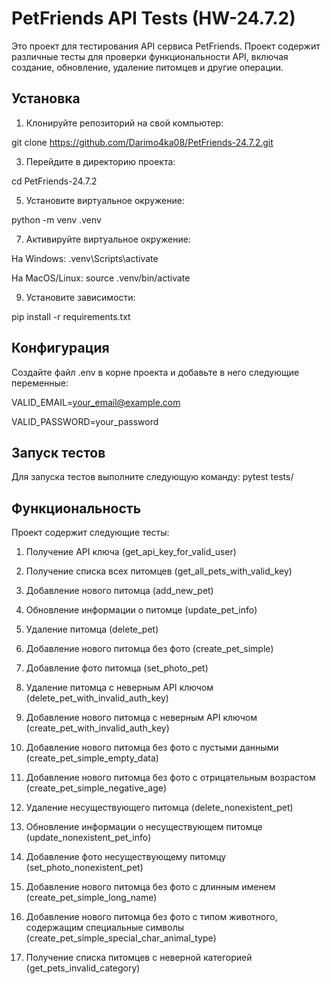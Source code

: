 # PetFriends API Tests (HW-24.7.2)

Это проект для тестирования API сервиса PetFriends. Проект содержит различные тесты для проверки функциональности API, включая создание, обновление, удаление питомцев и другие операции.

## Установка

1. Клонируйте репозиторий на свой компьютер:
   
git clone https://github.com/Darimo4ka08/PetFriends-24.7.2.git

3. Перейдите в директорию проекта:
   
cd PetFriends-24.7.2

5. Установите виртуальное окружение:
   
python -m venv .venv

7. Активируйте виртуальное окружение:
   
На Windows:
          .venv\Scripts\activate

На MacOS/Linux:
          source .venv/bin/activate

9. Установите зависимости:
    
pip install -r requirements.txt

## Конфигурация

Создайте файл .env в корне проекта и добавьте в него следующие переменные:

VALID_EMAIL=your_email@example.com

VALID_PASSWORD=your_password

## Запуск тестов

Для запуска тестов выполните следующую команду:
  pytest tests/

## Функциональность

Проект содержит следующие тесты:

1) Получение API ключа (get_api_key_for_valid_user)
   
2) Получение списка всех питомцев (get_all_pets_with_valid_key)
   
3) Добавление нового питомца (add_new_pet)
   
4) Обновление информации о питомце (update_pet_info)
   
5) Удаление питомца (delete_pet)
    
6) Добавление нового питомца без фото (create_pet_simple)
    
7) Добавление фото питомца (set_photo_pet)
    
8) Удаление питомца с неверным API ключом (delete_pet_with_invalid_auth_key)
    
9) Добавление нового питомца с неверным API ключом (create_pet_with_invalid_auth_key)
    
10) Добавление нового питомца без фото с пустыми данными (create_pet_simple_empty_data)
    
11) Добавление нового питомца без фото с отрицательным возрастом (create_pet_simple_negative_age)
    
12) Удаление несуществующего питомца (delete_nonexistent_pet)
    
13) Обновление информации о несуществующем питомце (update_nonexistent_pet_info)
    
14) Добавление фото несуществующему питомцу (set_photo_nonexistent_pet)
    
15) Добавление нового питомца без фото с длинным именем (create_pet_simple_long_name)
    
16) Добавление нового питомца без фото с типом животного, содержащим специальные символы (create_pet_simple_special_char_animal_type)
    
17) Получение списка питомцев с неверной категорией (get_pets_invalid_category)



